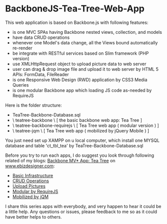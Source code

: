BackboneJS-Tea-Tree-Web-App
===========================

This web application is based on Backbone.js with following features:

- is one MVC SPAs having Backbone nested views, collection, and models
- have data CRUD operations
- whenever one Model's data change, all the Views bound automatically re-render 
- be integrate with RESTful services based on Slim framework (PHP version)
- use XMLHttpRequest object to upload picture data to web server
- user can drag & drop image file and upload it to web server by HTML 5 APIs: FormData, FileReader
- is one Responsive Web Design (RWD) application by CSS3 Media Queries 
- is one modular Backbone app which loading JS code as-needed by RequireJS

Here is the folder structure:
   - TeaTree-Backbone-Database.sql 
   - \ teatree-backbone \ [ the basic backbone web app: Tea Tree ]
   - \ teatree-backbone-requirejs \ [ Tea Tree web app ( modular version ) ]
   - \ teatree-jqm \ [ Tea Tree web app ( mobilized by jQuery Mobile ) ]

You just need set up XAMPP on u local computer, which install one MYSQL database and table 'ct_tbl_tea' by TeaTree-Backbone-Database.sql

Before you try to run each apps, I do suggest you look through following related of my blogs: 
<a href="http://www.ebizdesigner.com/website-building/backbone/item/49-backbone-client-side-mvc-tree.html" target="_blank">
Backbone MV* App: Tea Tree</a> on www.ebizdesigner.com:
- <a href="http://www.ebizdesigner.com/website-building/backbone/item/49-backbone-client-side-mvc-tree.html" target="_black">Basic Infrastructure</a>
- <a href="http://www.ebizdesigner.com/website-building/backbone/item/51-backbonejs-mvc-app-tea-tree-part-2.html" target="_blank">CRUD Operations</a>
- <a href="http://www.ebizdesigner.com/website-building/backbone/item/52-backbonejs-mvc-app-tea-tree-part-3.html" target="_blank">Upload Pictures</a>
- <a href="http://www.ebizdesigner.com/website-building/backbone/item/54-backbone-mvc-teatree-modular-by-requirejs.html" target="_blank">Modular by RequireJS</a>
- <a href="http://www.ebizdesigner.com/website-building/backbone/item/55-backbone-mobile-web-app-teatree-jquerymobile.html" target="_blank">Mobilized by jQM</a>

I share this series apps with everybody, and very happen to hear it could be a little help. 
Any questions or issues, please feedback to me so as it could have better helps to others.
